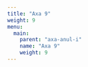 ```yaml
---
title: "Axa 9"
weight: 9
menu:
  main:
    parent: "axa-anul-i"
    name: "Axa 9"
    weight: 9
---
```

